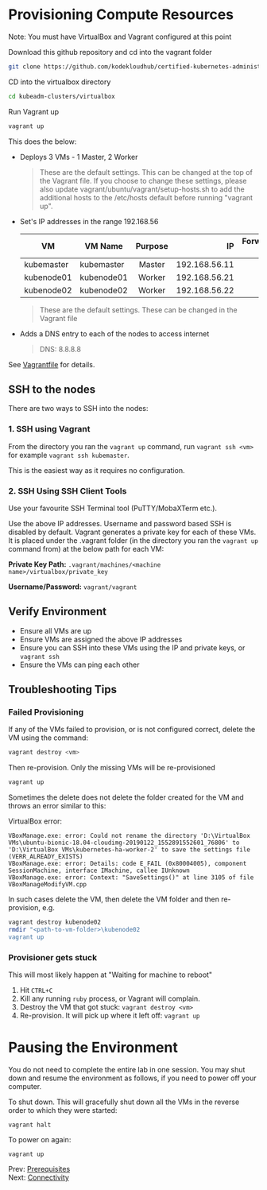 # Provisioning Compute Resources

Note: You must have VirtualBox and Vagrant configured at this point

Download this github repository and cd into the vagrant folder

```bash
git clone https://github.com/kodekloudhub/certified-kubernetes-administrator-course.git
```

CD into the virtualbox directory

```bash
cd kubeadm-clusters/virtualbox
```

Run Vagrant up

```bash
vagrant up
```


This does the below:

- Deploys 3 VMs - 1 Master, 2 Worker
    > These are the default settings. This can be changed at the top of the Vagrant file.
    > If you choose to change these settings, please also update vagrant/ubuntu/vagrant/setup-hosts.sh
    > to add the additional hosts to the /etc/hosts default before running "vagrant up".

- Set's IP addresses in the range 192.168.56

    | VM            |  VM Name               | Purpose       | IP            | Forwarded Port   | RAM  |
    | ------------  | ---------------------- |:-------------:| -------------:| ----------------:|-----:|
    | kubemaster    | kubemaster             | Master        | 192.168.56.11 |     2711         | 2048 |
    | kubenode01    | kubenode01             | Worker        | 192.168.56.21 |     2721         | 1024 |
    | kubenode02    | kubenode02             | Worker        | 192.168.56.22 |     2722         | 1024 |

    > These are the default settings. These can be changed in the Vagrant file

- Adds a DNS entry to each of the nodes to access internet
    > DNS: 8.8.8.8

See [Vagrantfile](../Vagrantfile) for details.

## SSH to the nodes

There are two ways to SSH into the nodes:

### 1. SSH using Vagrant

  From the directory you ran the `vagrant up` command, run `vagrant ssh <vm>` for example `vagrant ssh kubemaster`.

  This is the easiest way as it requires no configuration.

### 2. SSH Using SSH Client Tools

Use your favourite SSH Terminal tool (PuTTY/MobaXTerm etc.).

Use the above IP addresses. Username and password based SSH is disabled by default.
Vagrant generates a private key for each of these VMs. It is placed under the .vagrant folder (in the directory you ran the `vagrant up` command from) at the below path for each VM:

**Private Key Path:** `.vagrant/machines/<machine name>/virtualbox/private_key`

**Username/Password:** `vagrant/vagrant`


## Verify Environment

- Ensure all VMs are up
- Ensure VMs are assigned the above IP addresses
- Ensure you can SSH into these VMs using the IP and private keys, or `vagrant ssh`
- Ensure the VMs can ping each other

## Troubleshooting Tips

### Failed Provisioning

If any of the VMs failed to provision, or is not configured correct, delete the VM using the command:

```bash
vagrant destroy <vm>
```

Then re-provision. Only the missing VMs will be re-provisioned

```bash
vagrant up
```


Sometimes the delete does not delete the folder created for the VM and throws an error similar to this:

VirtualBox error:

    VBoxManage.exe: error: Could not rename the directory 'D:\VirtualBox VMs\ubuntu-bionic-18.04-cloudimg-20190122_1552891552601_76806' to 'D:\VirtualBox VMs\kubernetes-ha-worker-2' to save the settings file (VERR_ALREADY_EXISTS)
    VBoxManage.exe: error: Details: code E_FAIL (0x80004005), component SessionMachine, interface IMachine, callee IUnknown
    VBoxManage.exe: error: Context: "SaveSettings()" at line 3105 of file VBoxManageModifyVM.cpp

In such cases delete the VM, then delete the VM folder and then re-provision, e.g.

```bash
vagrant destroy kubenode02
rmdir "<path-to-vm-folder>\kubenode02
vagrant up
```

### Provisioner gets stuck

This will most likely happen at "Waiting for machine to reboot"

1. Hit `CTRL+C`
1. Kill any running `ruby` process, or Vagrant will complain.
1. Destroy the VM that got stuck: `vagrant destroy <vm>`
1. Re-provision. It will pick up where it left off: `vagrant up`

# Pausing the Environment

You do not need to complete the entire lab in one session. You may shut down and resume the environment as follows, if you need to power off your computer.

To shut down. This will gracefully shut down all the VMs in the reverse order to which they were started:

```
vagrant halt
```

To power on again:

```
vagrant up
```

Prev: [Prerequisites](./01-prerequisites.md)<br>
Next: [Connectivity](./03-connectivity.md)